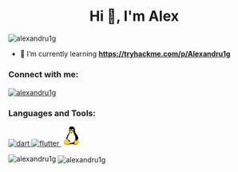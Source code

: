 <h1 align="center">Hi 👋, I'm Alex</h1>
<p align="left"> <img src="https://komarev.com/ghpvc/?username=alexandru1g&label=Profile%20views&color=0e75b6&style=flat" alt="alexandru1g" /> </p>

- 🌱 I’m currently learning **https://tryhackme.com/p/Alexandru1g**

<h3 align="left">Connect with me:</h3>
<p align="left">
<a href="https://linkedin.com/in/alexandru1g" target="blank"><img align="center" src="https://raw.githubusercontent.com/rahuldkjain/github-profile-readme-generator/master/src/images/icons/Social/linked-in-alt.svg" alt="alexandru1g" height="30" width="40" /></a>
</p>

<h3 align="left">Languages and Tools:</h3>
<p align="left"> <a href="https://dart.dev" target="_blank" rel="noreferrer"> <img src="https://www.vectorlogo.zone/logos/dartlang/dartlang-icon.svg" alt="dart" width="40" height="40"/> </a> <a href="https://flutter.dev" target="_blank" rel="noreferrer"> <img src="https://www.vectorlogo.zone/logos/flutterio/flutterio-icon.svg" alt="flutter" width="40" height="40"/> </a> <a href="https://www.linux.org/" target="_blank" rel="noreferrer"> <img src="https://raw.githubusercontent.com/devicons/devicon/master/icons/linux/linux-original.svg" alt="linux" width="40" height="40"/> </a> </p>

<p><img align="left" src="https://github-readme-stats.vercel.app/api/top-langs?username=alexandru1g&show_icons=true&locale=en&layout=compact" alt="alexandru1g" /></p>

<p>&nbsp;<img align="center" src="https://github-readme-stats.vercel.app/api?username=alexandru1g&show_icons=true&locale=en" alt="alexandru1g" /></p>
